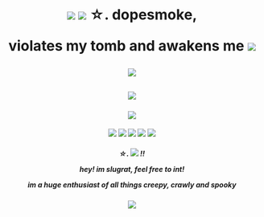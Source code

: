 <h1 align="center">  
<img src="https://external-media.spacehey.net/media/suXSPWpiA2t42POVZjK4Tqwz497fTZ4jp68A8hTqr8V4=/https://xyz.crd.co/assets/images/gallery18/698c5703.gif?v=6ecccb1c"/>
<img src="https://external-media.spacehey.net/media/splcXydbd9x81hiY4i-p8wMvmpdt8_NW68JSml-h7KX4=/https://caterpie.crd.co/assets/images/gallery27/2d05e25a.gif?v=08522da7"/>
☆. dopesmoke,


  violates my tomb and awakens me
<img src="https://external-media.spacehey.net/media/s2CxsBN1n6N7H--M7Oi6NOIHucmTl96BbQUsLOGZQR6Q=/https://mikejima.crd.co/assets/images/image05.gif?v=d1938754"/>



<img src="https://external-media.spacehey.net/media/su7oTNyyFRcNvhQdpK6PL_a3r1YlW-kNaTYywudeIRls=/https://64.media.tumblr.com/ee28171f04e6779a4e3241b3c5cafddf/8d9770f3eed181f7-e5/s400x600/b5a45e959a3db0b903b10bcf762f503d544b98e9.gifv"/>

<h2 align="center">

<img src="https://64.media.tumblr.com/edd224742f32b2a7bdf230807708d2c9/0a80aba3a1144c09-c1/s540x810/a0282f8d2364f90019de4e5118932ae584f73c7d.png"/>


<h3 align="center">


<img src="https://c.tenor.com/iIDSCR_qUZMAAAAC/rock-heavymetal.gif"/>

<h4 align="center">

<img src="https://gothzone.neocities.org/graphics/blinkies/ibite.gif"/>
<img src="https://external-media.spacehey.net/media/sUpyF45jhtZs3S7QGkDF3KjVtQUKvuKa00TJrF0aTZas=/https://sullengirl.neocities.org/graphics/blinkie/50.gif"/>
<img src="https://64.media.tumblr.com/eb9a5b9975d3568a1b350d7b52fdaa5d/70f6b07924704232-a5/s250x400/59f312e511258e15cf8243a4e477fe7e715985dd.gifv"/>
<img src="https://64.media.tumblr.com/6748378cdd4ded359491175a27ac3ec9/6fddd282d388a40e-2a/s250x400/f685be19f67908c867f59fc760965886c8d3df64.gifv"/>
<img src="https://64.media.tumblr.com/ecb2493be18207698189640aaa5f4b8f/3558b906d3e28e70-ee/s250x400/878e6ec7c2b5262a3e3818e979188288bd334b96.gifv"/>


<h5 align="center"/>


☆. 
<img src="https://external-media.spacehey.net/media/sZqqzjsfRclSf_CloQJESswd6i-Z79VrVyGYrAE4S0H4=/https://stethoscope.carrd.co/assets/images/gallery01/293ac7e7.gif?v=69e5e9bc"/>
 !!

hey! im slugrat, feel free to int!

  im a huge enthusiast of all things creepy, crawly and spooky




<h6 align="center"/>

<img src="https://external-media.spacehey.net/media/sh2Ibx6BYFZMrLHld9tWWz-GHdUipmDDveRjCtXKlPOM=/https://64.media.tumblr.com/a4faf6df958c477963d9c4fc01e93a76/421680c118076bc9-44/s640x960/5d37c9db080e675dc8845513c0d0c9c6f97b1014.pnj"/>
